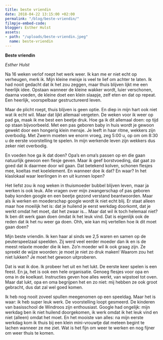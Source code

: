 ```yaml
---
title: beste vriendin
date: 2018-04-22 13:15:00 +02:00
permalink: "/blog/beste-vriendin/"
filmpje-embed-code: 
blogger: Esther Hulst
assets:
- path: "/uploads/beste-vriendin.jpeg"
  name: beste-vriendin
---
```


**Beste vriendin**

*Esther Hulst*

Na 16 weken verlof roept het werk weer. Ik kan me er niet echt op verheugen, merk ik. Mijn kleine meisje is veel te lief om achter te laten. Ik had nooit gedacht dat ik het zou zeggen, maar thuis blijven lijkt me een heerlijk idee. Opstaan wanneer de kleine wakker wordt, luier verschonen, daarna voeden, de kleine doet een klein slaapje, zelf eten en dat op repeat. Een heerlijk, voorspelbaar gestructureerd leven. 

Maar de plicht roept, thuis blijven is geen optie. En diep in mijn hart ook niet wat ik echt wil. Maar dat lijkt allemaal vergeten. De weken voor ik weer op pad ga, maak ik me best een beetje druk. Hoe ga ik dit allemaal doen: op tijd op staan bijvoorbeeld. Met een pas geboren baby in huis wordt je gewoon gewekt door een hongerig klein mensje. Je leeft in haar ritme, wekkers zijn overbodig. Met Zwerm moeten we enorm vroeg, zeg 5:00 u, op om om 8:30 u de eerste voorstelling te spelen. In mijn werkende leven zijn wekkers dus zeker niet overbodig.

En voeden hoe ga ik dat doen? Opa’s en oma’s passen op en die gaan natuurlijk gewoon een flesje geven. Maar ik geef borstvoeding, dat gaat zo goed dat ik daarmee door wil gaan. Dat betekend kolven, schonen flesjes mee, koeltas met koelelement. En wanneer doe ik dat? En waar? In het klaslokaal waar leerlingen in en uit kunnen lopen?

Het liefst zou ik nog weken in thuismoeder bubbel blijven leven, maar ja werken is ook leuk. Alle vragen over mijn zwangerschap of pas geboren baby konden google en een beetje gezond verstand beantwoorden. Maar als ik werken en moederschap google wordt ik niet echt blij. Er staat alleen maar hoe moeilijk het is: dat je huilend je eerst werkdag doorkomt, dat je werkt omdat het moet, dat het zwaar is… Maar dat wil ik toch helemaal niet? Ik ben dit werk gaan doen ómdat ik het leuk vind. Dat is eigenlijk ook de reden dat ik het nu weer ga doen. Ohh, wie kan mij vertellen hoe ik dit moet gaan doen?

Mijn beste vriendin. Ik ken haar al sinds we 2,5 waren en samen op de peuterspeelzaal speelden. Zij werd veel eerder moeder dan ik en is de meest relaxte moeder die ik ken. Zo’n moeder wil ik ook graag zijn. Ze spreekt de wijze woorden: je moet je niet zo druk maken! Waarom zou het niet lukken? Je moet het gewoon uitproberen.

Dat is wat ik doe. Ik probeer het uit en het lukt. De eerste keer spelen is een feest. En ja, het is ook een hele organisatie. Genoeg flesjes voor opa en oma in de koelkast. Instructies geven hoe alles werkt, van wipstoel tot oven. Maar dat lukt, opa en oma begrijpen het en zo niet: mij hebben ze ook groot gebracht, dus dat zal wel goed komen. 

Ik heb nog nooit zoveel spullen meegenomen op een speeldag. Maar het is waar: ik heb super leuk werk. De voorstelling loopt gesmeerd. De kinderen van basisschool de Windroos zijn enthousiast. Google had ongelijk: mijn werkdag ben ik niet huilend doorgekomen, ik werk omdat ik het leuk vind en niet (alleen) omdat het moet. En het mooiste van alles: na mijn eerste werkdag kom ik thuis bij een klein mini-vrouwtje dat meteen begint te lachen wanneer ze me ziet. Wat is het fijn om weer te werken en nog fijner om weer thuis te komen.

